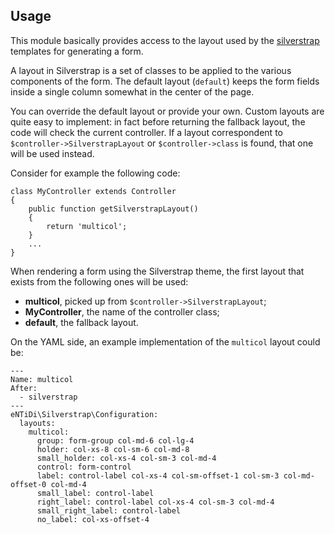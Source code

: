 Usage
-----

This module basically provides access to the layout used by the
[silverstrap](http://silverstripe.entidi.com/themes/#TOC-1) templates
for generating a form.

A layout in Silverstrap is a set of classes to be applied to the
various components of the form. The default layout (`default`) keeps
the form fields inside a single column somewhat in the center of the
page.

You can override the default layout or provide your own. Custom layouts
are quite easy to implement: in fact before returning the fallback
layout, the code will check the current controller. If a layout
correspondent to `$controller->SilverstrapLayout` or
`$controller->class` is found, that one will be used instead.

Consider for example the following code:

    class MyController extends Controller
    {
        public function getSilverstrapLayout()
        {
            return 'multicol';
        }
        ...
    }

When rendering a form using the Silverstrap theme, the first layout that exists
from the following ones will be used:

- **multicol**, picked up from `$controller->SilverstrapLayout`;
- **MyController**, the name of the controller class;
- **default**, the fallback layout.

On the YAML side, an example implementation of the `multicol` layout
could be:

    ---
    Name: multicol
    After:
      - silverstrap
    ---
    eNTiDi\Silverstrap\Configuration:
      layouts:
        multicol:
          group: form-group col-md-6 col-lg-4
          holder: col-xs-8 col-sm-6 col-md-8
          small_holder: col-xs-4 col-sm-3 col-md-4
          control: form-control
          label: control-label col-xs-4 col-sm-offset-1 col-sm-3 col-md-offset-0 col-md-4
          small_label: control-label
          right_label: control-label col-xs-4 col-sm-3 col-md-4
          small_right_label: control-label
          no_label: col-xs-offset-4
